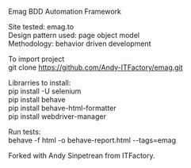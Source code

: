 Emag BDD Automation Framework

Site tested: emag.to\
Design pattern used: page object model\
Methodology: behavior driven development

To import project\
git clone https://github.com/Andy-ITFactory/emag.git

Librarries to install:\
pip install -U selenium\
pip install behave\
pip install behave-html-formatter\
pip install webdriver-manager

Run tests:\
behave -f html -o behave-report.html --tags=emag

Forked with Andy Sinpetrean from ITFactory.

